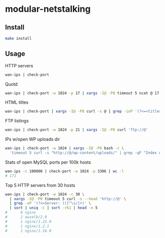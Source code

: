 # modular-netstalking

## Install

```sh
make install
```

## Usage

HTTP servers

```sh
wan-ips | check-port
```

Quotd

```sh
wan-ips | check-port -w 1024 -p 17 | xargs -I@ -P8 timeout 5 ncat @ 17
```
HTML titles

```sh
wan-ips | check-port | xargs -I@ -P8 curl -s @ | grep -ioP '(?<=<title>)[^<]+'
```

FTP listings

```sh
wan-ips | check-port -w 1024 -p 21 | xargs -I@ -P8 curl 'ftp://@'
```

IPs w/open WP uploads dir

```sh
wan-ips | check-port -w 1024 | xargs -I@ -P8 bash -c \
  'timeout 5 curl -s "http://@/wp-content/uploads/" | grep -qF "Index of" && echo @'
```

Stats of open MySQL ports per 100k hosts

```sh
wan-ips -c 100000 | check-port -w 1024 -p 3306 | wc -l
# 171
```

Top 5 HTTP servers from 30 hosts

```sh
wan-ips | check-port -w 1024 -c 30 \
  | xargs -I@ -P8 timeout 5 curl -s --head 'http://@' \
  | grep -oP '(?<=Server: )([^\s/]+)' \
  | sort | uniq -c | sort -rk1 | head -n 5
#      6 nginx
#      2 awselb/2.0
#      1 nginx/1.22.0
#      1 nginx/1.2.1
#      1 nginx/1.16.0
```
